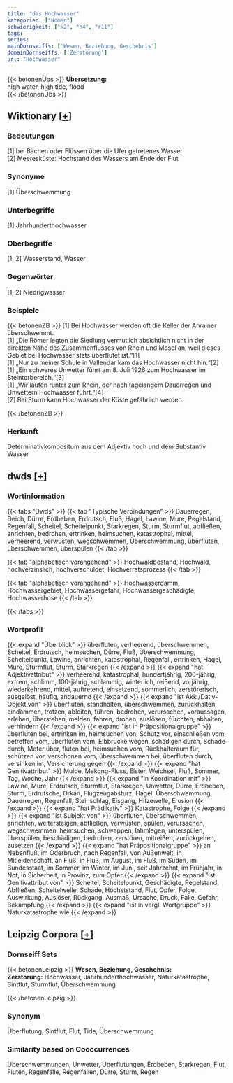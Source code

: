 ```yaml
---
title: "das Hochwasser"
kategorien: ["Nomen"]
schwierigkeit: ["k2", "h4", "r11"]
tags:
series:
mainDornseiffs: ['Wesen, Beziehung, Geschehnis']
domainDornseiffs: ['Zerstörung']
url: "Hochwasser"
---
```


{{< betonenÜbs >}}
**Übersetzung:**  
high water, high tide, flood  
{{< /betonenÜbs >}}

## Wiktionary [[+](https://de.wiktionary.org/wiki/Hochwasser)]

### Bedeutungen
[1] bei Bächen oder Flüssen über die Ufer getretenes Wasser  
[2] Meeresküste: Hochstand des Wassers am Ende der Flut  

### Synonyme
[1] Überschwemmung  

### Unterbegriffe
[1] Jahrhunderthochwasser  

### Oberbegriffe
[1, 2] Wasserstand, Wasser  

### Gegenwörter
[1, 2] Niedrigwasser  

### Beispiele
{{< betonenZB >}}
[1] Bei Hochwasser werden oft die Keller der Anrainer überschwemmt.  
[1] „Die Römer legten die Siedlung vermutlich absichtlich nicht in der direkten Nähe des Zusammenflusses von Rhein und Mosel an, weil dieses Gebiet bei Hochwasser stets überflutet ist.“[1]  
[1] „Nur zu meiner Schule in Vallendar kam das Hochwasser nicht hin.“[2]  
[1] „Ein schweres Unwetter führt am 8. Juli 1926 zum Hochwasser im Steintorbereich.“[3]  
[1] „Wir laufen runter zum Rhein, der nach tagelangem Dauerregen und Unwettern Hochwasser führt.“[4]  
[2] Bei Sturm kann Hochwasser der Küste gefährlich werden.  

{{< /betonenZB >}}
### Herkunft
Determinativkompositum aus dem Adjektiv hoch und dem Substantiv Wasser  



## dwds [[+](https://www.dwds.de/wb/Hochwasser)]

### Wortinformation
{{< tabs "Dwds" >}}
{{< tab "Typische Verbindungen" >}}
Dauerregen, Deich, Dürre, Erdbeben, Erdrutsch, Fluß, Hagel, Lawine, Mure, Pegelstand, Regenfall, Scheitel, Scheitelpunkt, Starkregen, Sturm, Sturmflut, abfließen, anrichten, bedrohen, ertrinken, heimsuchen, katastrophal, mittel, verheerend, verwüsten, wegschwemmen, Überschwemmung, überfluten, überschwemmen, überspülen
{{< /tab >}}

{{< tab "alphabetisch vorangehend" >}}
Hochwaldbestand, Hochwald, hochverzinslich, hochverschuldet, Hochverratsprozess
{{< /tab >}}

{{< tab "alphabetisch vorangehend" >}}
Hochwasserdamm, Hochwassergebiet, Hochwassergefahr, Hochwassergeschädigte, Hochwasserhose
{{< /tab >}}

{{< /tabs >}}

### Wortprofil
{{< expand "Überblick" >}} überfluten, verheerend, überschwemmen, Scheitel, Erdrutsch, heimsuchen, Dürre, Fluß, Überschwemmung, Scheitelpunkt, Lawine, anrichten, katastrophal, Regenfall, ertrinken, Hagel, Mure, Sturmflut, Sturm, Starkregen {{< /expand >}}
{{< expand "hat Adjektivattribut" >}} verheerend, katastrophal, hundertjährig, 200-jährig, extrem, schlimm, 100-jährig, schlammig, winterlich, reißend, vorjährig, wiederkehrend, mittel, auftretend, einsetzend, sommerlich, zerstörerisch, ausgelöst, häufig, andauernd {{< /expand >}}
{{< expand "ist Akk./Dativ-Objekt von" >}} überfluten, standhalten, überschwemmen, zurückhalten, eindämmen, trotzen, ableiten, führen, bedrohen, verursachen, voraussagen, erleben, überstehen, melden, fahren, drohen, auslösen, fürchten, abhalten, verhindern {{< /expand >}}
{{< expand "ist in Präpositionalgruppe" >}} überfluten bei, ertrinken im, heimsuchen von, Schutz vor, einschließen vom, betreffen vom, überfluten vom, Elbbrücke wegen, schädigen durch, Schade durch, Meter über, fluten bei, heimsuchen vom, Rückhalteraum für, schützen vor, verschonen vom, überschwemmen bei, überfluten durch, versinken im, Versicherung gegen {{< /expand >}}
{{< expand "hat Genitivattribut" >}} Mulde, Mekong-Fluss, Elster, Weichsel, Fluß, Sommer, Tag, Woche, Jahr {{< /expand >}}
{{< expand "in Koordination mit" >}} Lawine, Mure, Erdrutsch, Sturmflut, Starkregen, Unwetter, Dürre, Erdbeben, Sturm, Erdrutsche, Orkan, Flugzeugabsturz, Hagel, Überschwemmung, Dauerregen, Regenfall, Steinschlag, Eisgang, Hitzewelle, Erosion {{< /expand >}}
{{< expand "hat Prädikativ" >}} Katastrophe, Folge {{< /expand >}}
{{< expand "ist Subjekt von" >}} überfluten, überschwemmen, anrichten, weitersteigen, abfließen, verwüsten, spülen, verursachen, wegschwemmen, heimsuchen, schwappen, lahmlegen, unterspülen, überspülen, beschädigen, bedrohen, zerstören, mitreißen, zurückgehen, zusetzen {{< /expand >}}
{{< expand "hat Präpositionalgruppe" >}} an Nebenfluß, im Oderbruch, nach Regenfall, von Außenwelt, in Mitleidenschaft, an Fluß, in Fluß, im August, im Fluß, im Süden, im Bundesstaat, im Sommer, im Winter, im Juni, seit Jahrzehnt, im Frühjahr, in Not, in Sicherheit, in Provinz, zum Opfer {{< /expand >}}
{{< expand "ist Genitivattribut von" >}} Scheitel, Scheitelpunkt, Geschädigte, Pegelstand, Abfließen, Scheitelwelle, Schade, Höchststand, Flut, Opfer, Folge, Auswirkung, Auslöser, Rückgang, Ausmaß, Ursache, Druck, Falle, Gefahr, Bekämpfung {{< /expand >}}
{{< expand "ist in vergl. Wortgruppe" >}} Naturkatastrophe wie {{< /expand >}}

## Leipzig Corpora [[+](https://corpora.uni-leipzig.de/en/res?word=Hochwasser&corpusId=deu_newscrawl-public_2018)]

### Dornseiff Sets
{{< betonenLeipzig >}}
**Wesen, Beziehung, Geschehnis:**  
**Zerstörung:** Hochwasser, Jahrhunderthochwasser, Naturkatastrophe, Sintflut, Sturmflut, Überschwemmung  

{{< /betonenLeipzig >}}

### Synonym
Überflutung, Sintflut, Flut, Tide, Überschwemmung


### Similarity based on Cooccurrences
Überschwemmungen, Unwetter, Überflutungen, Erdbeben, Starkregen, Flut, Fluten, Regenfälle, Regenfällen, Dürre, Sturm, Regen

